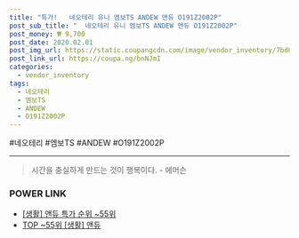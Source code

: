 ```yaml
--- 
title: "특가!   네오테리 유니 엠보TS ANDEW 앤듀 O191Z2002P" 
post_sub_title: "  네오테리 유니 엠보TS ANDEW 앤듀 O191Z2002P" 
post_money: ₩ 9,700 
post_date: 2020.02.01 
post_img_url: https://static.coupangcdn.com/image/vendor_inventory/7bd0/461d05505a91843ce2b29b372712d5a4629c9ba2a50cbdd854c570930477.jpg 
post_link_url: https://coupa.ng/bnNJmI 
categories: 
  - vendor_inventory 
tags: 
  - 네오테리 
  - 엠보TS 
  - ANDEW 
  - O191Z2002P 
--- 
```

  #네오테리 #엠보TS #ANDEW #O191Z2002P 
<hr> 

> 시간을 충실하게 만드는 것이 행복이다. - 에머슨 


### POWER LINK

* <a href="https://blog.naver.com/sakai111/221792272619" target="_blank"> [생활] 앤듀 특가 순위 ~55위</a>
* <a href="https://blog.naver.com/an0733/221792272622" target="_blank"> TOP ~55위 [생활] 앤듀</a>
